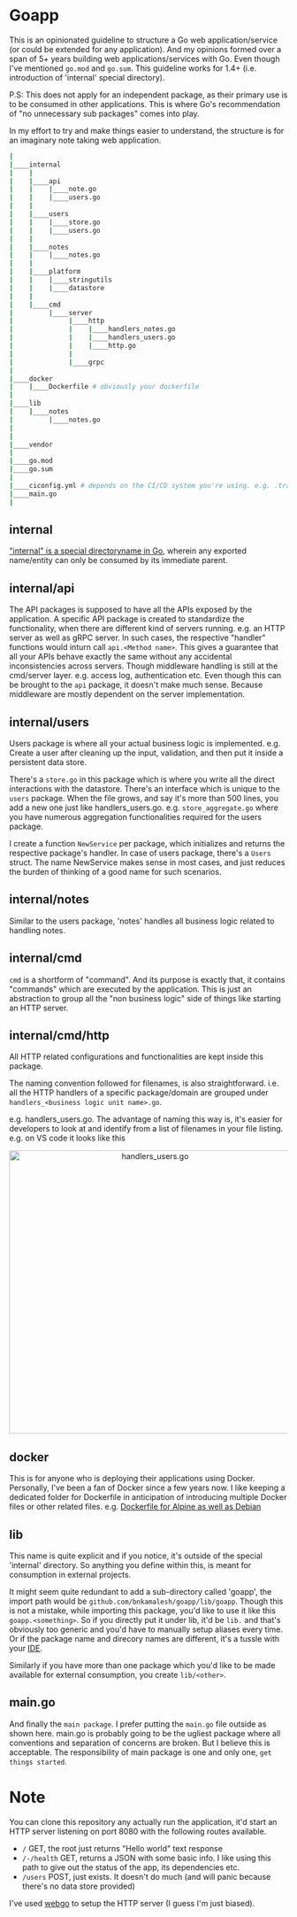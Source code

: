 # Goapp

This is an opinionated guideline to structure a Go web application/service (or could be extended for any application). And my opinions formed over a span of 5+ years building web applications/services with Go.
Even though I've mentioned `go.mod` and `go.sum`. This guideline works for 1.4+ (i.e. introduction of 'internal' special directory).

P.S: This does not apply for an independent package, as their primary use is to be consumed in other applications. This is where Go's recommendation of "no unnecessary sub packages" comes into play.

In my effort to try and make things easier to understand, the structure is for an imaginary note taking web application.

```bash
|
|____internal
|    |
|    |____api
|    |    |____note.go
|    |    |____users.go
|    |
|    |____users
|    |    |____store.go
|    |    |____users.go
|    |
|    |____notes
|    |    |____notes.go
|    |
|    |____platform
|    |    |____stringutils
|    |    |____datastore
|    |
|    |____cmd
|         |____server
|              |____http
|              |    |____handlers_notes.go
|              |    |____handlers_users.go
|              |    |____http.go
|              |
|              |____grpc
|
|____docker
|    |____Dockerfile # obviously your dockerfile
|
|____lib
|    |____notes
|         |____notes.go
|
|
|____vendor
|
|____go.mod
|____go.sum
|
|____ciconfig.yml # depends on the CI/CD system you're using. e.g. .travis.yml
|____main.go
|
```

## internal

["internal" is a special directoryname in Go](https://golang.org/doc/go1.4#internalpackages), wherein any exported name/entity can only be consumed by its immediate parent.

## internal/api

The API packages is supposed to have all the APIs exposed by the application. A specific API package is created to standardize the functionality, when there are different kind of servers running. e.g. an HTTP server as well as gRPC server. In such cases, the respective "handler" functions would inturn call `api.<Method name>`. This gives a guarantee that all your APIs behave exactly the same without any accidental inconsistencies across servers. Though middleware handling is still at the cmd/server layer. e.g. access log, authentication etc. Even though this can be brought to the `api` package, it doesn't make much sense. Because middleware are mostly dependent on the server implementation. 

## internal/users

Users package is where all your actual business logic is implemented. e.g. Create a user after cleaning up the input, validation, and then put it inside a persistent data store. 

There's a `store.go` in this package which is where you write all the direct interactions with the datastore. There's an interface which is unique to the `users` package. When the file grows, and say it's more than 500 lines, you add a new one just like handlers_users.go. e.g. `store_aggregate.go` where you have numerous aggregation functionalities required for the users package.

I create a function `NewService` per package, which initializes and returns the respective package's handler. In case of users package, there's a `Users` struct. The name NewService makes sense in most cases, and just reduces the burden of thinking of a good name for such scenarios.

## internal/notes

Similar to the users package, 'notes' handles all business logic related to handling notes.

## internal/cmd

`cmd` is a shortform of "command". And its purpose is exactly that, it contains "commands" which are executed by the application. This is just an abstraction to group all the "non business logic" side of things like starting an HTTP server.

## internal/cmd/http

All HTTP related configurations and functionalities are kept inside this package. 

The naming convention followed for filenames, is also straightforward. i.e. all the HTTP handlers of a specific package/domain are grouped under `handlers_<business logic unit name>.go`. 

e.g. handlers_users.go. The advantage of naming this way is, it's easier for developers to look at and identify from a list of filenames in your file listing. e.g. on VS code it looks like this

<p align="center"><img src="https://user-images.githubusercontent.com/1092882/86511199-58ffbd80-be14-11ea-875d-0e7c37e23b95.png" alt="handlers_users.go" width="512px"/></p>


## docker

This is for anyone who is deploying their applications using Docker. Personally, I've been a fan of Docker since a few years now. I like keeping a dedicated folder for Dockerfile in anticipation of introducing multiple Docker files or other related files. e.g. [Dockerfile for Alpine as well as Debian](https://github.com/bnkamalesh/golang-dockerfile)

## lib

This name is quite explicit and if you notice, it's outside of the special 'internal' directory. So anything you define within this, is meant for consumption in external projects. 

It might seem quite redundant to add a sub-directory called 'goapp', the import path would be `github.com/bnkamalesh/goapp/lib/goapp`. Though this is not a mistake, while importing this package, you'd like to use it like this `goapp.<something>`. So if you directly put it under lib, it'd be `lib.` and that's obviously too generic and you'd have to manually setup aliases every time. Or if the package name and direcory names are different, it's a tussle with your [IDE](https://en.wikipedia.org/wiki/Integrated_development_environment).

Similarly if you have more than one package which you'd like to be made available for external consumption, you create `lib/<other>`.

## main.go

And finally the `main package`. I prefer putting the `main.go` file outside as shown here. main.go is probably going to be the ugliest package where all conventions and separation of concerns are broken. But I believe this is acceptable. The responsibility of main package is one and only one, `get things started`.


# Note

You can clone this repository any actually run the application, it'd start an HTTP server listening on port 8080 with the following routes available.

- `/` GET, the root just returns "Hello world" text response
- `/-/health` GET, returns a JSON with some basic info. I like using this path to give out the status of the app, its dependencies etc.
- `/users` POST, just exists. It doesn't do much (and will panic because there's no data store provided)

I've used [webgo](https://github.com/bnkamalesh/webgo) to setup the HTTP server (I guess I'm just biased).
